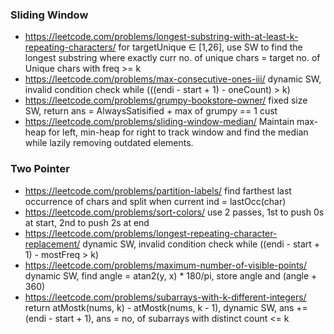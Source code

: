 ### Sliding Window 

- https://leetcode.com/problems/longest-substring-with-at-least-k-repeating-characters/ for targetUnique ∈ [1,26], use SW to find the longest substring where exactly curr no. of unique chars = target no. of Unique chars with freq >= k
- https://leetcode.com/problems/max-consecutive-ones-iii/ dynamic SW, invalid condition check while (((endi - start + 1) - oneCount) > k)
- https://leetcode.com/problems/grumpy-bookstore-owner/ fixed size SW, return ans = AlwaysSatisified + max of grumpy == 1 cust
- https://leetcode.com/problems/sliding-window-median/ Maintain max-heap for left, min-heap for right to track window and find the median while lazily removing outdated elements.

### Two Pointer 

- https://leetcode.com/problems/partition-labels/ find farthest last occurrence of chars and split when current ind = lastOcc(char)
- https://leetcode.com/problems/sort-colors/ use 2 passes, 1st to push 0s at start, 2nd to push 2s at end 
- https://leetcode.com/problems/longest-repeating-character-replacement/ dynamic SW, invalid condition check while ((endi - start + 1) - mostFreq > k)
- https://leetcode.com/problems/maximum-number-of-visible-points/ dynamic SW, find angle = atan2(y, x) * 180/pi, store angle and (angle + 360)
- https://leetcode.com/problems/subarrays-with-k-different-integers/ return atMostk(nums, k) - atMostk(nums, k - 1), dynamic SW, ans += (endi - start + 1), ans = no, of subarrays with distinct count <= k
